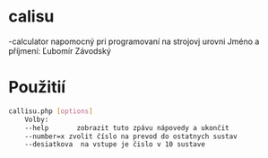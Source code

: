 # calisu 
-calculator napomocný pri programovaní na strojovj urovni
Jméno a příjmení: Ľubomír Závodský
# Použitií
```sh
callisu.php [options]
    Volby:
    --help       zobrazit tuto zpávu nápovedy a ukončit
    --number=x zvolit číslo na prevod do ostatnych sustav  
    --desiatkova  na vstupe je čislo v 10 sustave 
```
